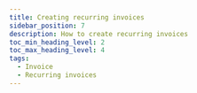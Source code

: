 ```yaml
---
title: Creating recurring invoices
sidebar_position: 7
description: How to create recurring invoices
toc_min_heading_level: 2
toc_max_heading_level: 4
tags:
  - Invoice
  - Recurring invoices
---
```

